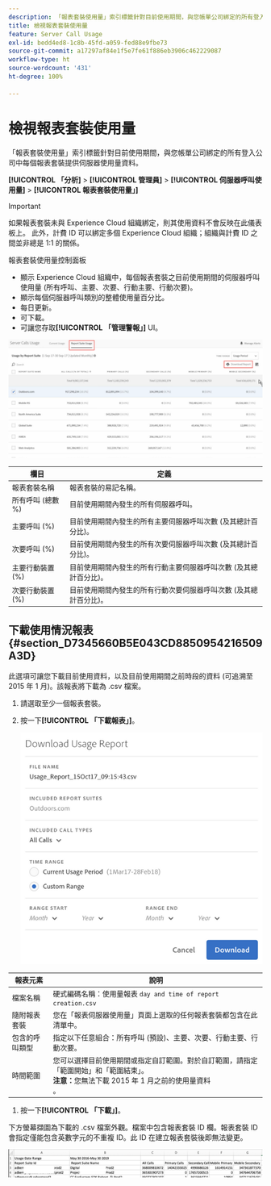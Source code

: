 ```yaml
---
description: 「報表套裝使用量」索引標籤針對目前使用期間，與您帳單公司綁定的所有登入公司中每個報表套裝提供伺服器使用量資料。
title: 檢視報表套裝使用量
feature: Server Call Usage
exl-id: bedd4ed8-1c8b-45fd-a059-fed88e9fbe73
source-git-commit: a17297af84e1f5e7fe61f886eb3906c462229087
workflow-type: ht
source-wordcount: '431'
ht-degree: 100%

---
```


# 檢視報表套裝使用量

「報表套裝使用量」索引標籤針對目前使用期間，與您帳單公司綁定的所有登入公司中每個報表套裝提供伺服器使用量資料。

**[!UICONTROL 「分析]** > **[!UICONTROL 管理員]** > **[!UICONTROL 伺服器呼叫使用量]** > **[!UICONTROL 報表套裝使用量」]**

>[!IMPORTANT]
>
>如果報表套裝未與 Experience Cloud 組織綁定，則其使用資料不會反映在此儀表板上。 此外，計費 ID 可以綁定多個 Experience Cloud 組織；組織與計費 ID 之間並非總是 1:1 的關係。

報表套裝使用量控制面板

* 顯示 Experience Cloud 組織中，每個報表套裝之目前使用期間的伺服器呼叫使用量 (所有呼叫、主要、次要、行動主要、行動次要)。
* 顯示每個伺服器呼叫類別的整體使用量百分比。
* 每日更新。
* 可下載。
* 可讓您存取&#x200B;**[!UICONTROL 「管理警報」]** UI。

![](/help/admin/admin/c-server-call-usage/assets/report-suite-usage.png)

| 欄目 | 定義 |
|--- |--- |
| 報表套裝名稱 | 報表套裝的易記名稱。 |
| 所有呼叫 (總數 %) | 目前使用期間內發生的所有伺服器呼叫。 |
| 主要呼叫 (%) | 目前使用期間內發生的所有主要伺服器呼叫次數 (及其總計百分比)。 |
| 次要呼叫 (%) | 目前使用期間內發生的所有次要伺服器呼叫次數 (及其總計百分比)。 |
| 主要行動裝置 (%) | 目前使用期間內發生的所有行動主要伺服器呼叫次數 (及其總計百分比)。 |
| 次要行動裝置 (%) | 目前使用期間內發生的所有行動次要伺服器呼叫次數 (及其總計百分比)。 |


## 下載使用情況報表 {#section_D7345660B5E043CD8850954216509A3D}

此選項可讓您下載目前使用資料，以及目前使用期間之前時段的資料 (可追溯至 2015 年 1 月)。該報表將下載為 .csv 檔案。

1. 請選取至少一個報表套裝。
1. 按一下&#x200B;**[!UICONTROL 「下載報表」]**。

   ![](/help/admin/admin/c-server-call-usage/assets/download_report.png)

| 報表元素 | 說明 |
|--- |--- |
| 檔案名稱 | 硬式編碼名稱：使用量報表 `day and time of report creation.csv` |
| 隨附報表套裝 | 您在「報表伺服器使用量」頁面上選取的任何報表套裝都包含在此清單中。 |
| 包含的呼叫類型 | 指定以下任意組合：所有呼叫 (預設)、主要、次要、行動主要、行動次要。 |
| 時間範圍 | 您可以選擇目前使用期間或指定自訂範圍。對於自訂範圍，請指定「範圍開始」和「範圍結束」。<br>**注意：**&#x200B;您無法下載 2015 年 1 月之前的使用量資料</br>。 |

1. 按一下&#x200B;**[!UICONTROL 「下載」]**。

下方螢幕擷圖為下載的 .csv 檔案外觀。檔案中包含報表套裝 ID 欄。報表套裝 ID 會指定僅能包含英數字元的不重複 ID。此 ID 在建立報表套裝後即無法變更。

![](/help/admin/admin/c-server-call-usage/assets/download-usage.png)

